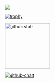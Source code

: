 <!--
**yasuhiro-imo/yasuhiro-imo** is a ✨ _special_ ✨ repository because its `README.md` (this file) appears on your GitHub profile.

Here are some ideas to get you started:

- 🔭 I’m currently working on ...
- 🌱 I’m currently learning ...
- 👯 I’m looking to collaborate on ...
- 🤔 I’m looking for help with ...
- 💬 Ask me about ...
- 📫 How to reach me: ...
- 😄 Pronouns: ...
- ⚡ Fun fact: ...
-->

![](https://github-profile-summary-cards.vercel.app/api/cards/profile-details?username=yasuhiro-imo&theme=2077)

[![trophy](https://github-profile-trophy.vercel.app/?username=yasuhiro-imo&theme=onedark)](https://github-profile-trophy.vercel.app/?username=yasuhiro-imo&theme=tokyonight)

<img alt="github stats" height="150px" src="https://github-readme-stats.vercel.app/api?username=yasuhiro-imo&count_private=true&show_icons=true&show_icons=true&theme=tokyonight" />

[![github-chart](https://github-chart.vercel.app/api?user=yasuhiro-imo)](https://github.com/yasuhiro-imo/github-chart)
